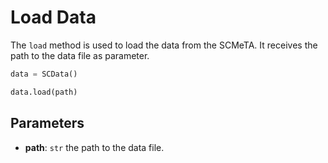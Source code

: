 # Load Data

The `load` method is used to load the data from the SCMeTA. It receives the path to the data file as parameter.

```python
data = SCData()

data.load(path)
```

## Parameters

- **path**: `str` the path to the data file.